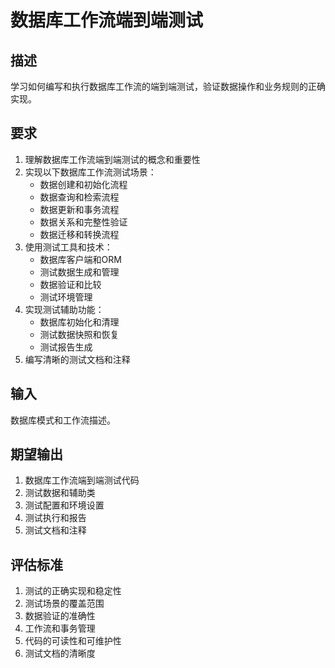 # 数据库工作流端到端测试

## 描述
学习如何编写和执行数据库工作流的端到端测试，验证数据操作和业务规则的正确实现。

## 要求
1. 理解数据库工作流端到端测试的概念和重要性
2. 实现以下数据库工作流测试场景：
   - 数据创建和初始化流程
   - 数据查询和检索流程
   - 数据更新和事务流程
   - 数据关系和完整性验证
   - 数据迁移和转换流程
3. 使用测试工具和技术：
   - 数据库客户端和ORM
   - 测试数据生成和管理
   - 数据验证和比较
   - 测试环境管理
4. 实现测试辅助功能：
   - 数据库初始化和清理
   - 测试数据快照和恢复
   - 测试报告生成
5. 编写清晰的测试文档和注释

## 输入
数据库模式和工作流描述。

## 期望输出
1. 数据库工作流端到端测试代码
2. 测试数据和辅助类
3. 测试配置和环境设置
4. 测试执行和报告
5. 测试文档和注释

## 评估标准
1. 测试的正确实现和稳定性
2. 测试场景的覆盖范围
3. 数据验证的准确性
4. 工作流和事务管理
5. 代码的可读性和可维护性
6. 测试文档的清晰度
